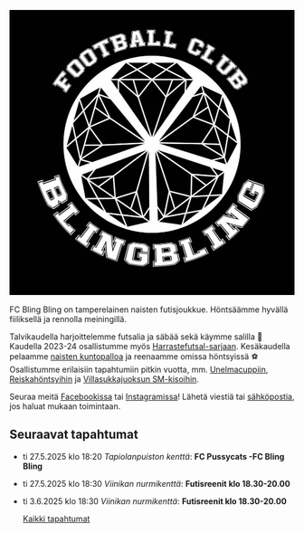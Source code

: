 ![Logo](/img/avatar-icon.png)




FC Bling Bling on tamperelainen naisten futisjoukkue. Höntsäämme hyvällä fiiliksellä ja rennolla meiningillä.

Talvikaudella harjoittelemme futsalia ja säbää sekä käymme salilla 💪 Kaudella 2023-24 osallistumme myös [Harrastefutsal-sarjaan](/futsal). Kesäkaudella pelaamme [naisten kuntopalloa](/series) ja reenaamme omissa höntsyissä ⚽️ Osallistumme erilaisiin tapahtumiin pitkin vuotta, mm. [Unelmacuppiin](https://www.palloliitto.fi/kilpailut/turnaukset-ja-lopputurnaukset/unelma-cuppi/), [Reiskahöntsyihin](https://reiskahontsy.fi/) ja 
[Villasukkajuoksun SM-kisoihin](https://villasukkajuoksunsm.fi/).

Seuraa meitä [Facebookissa](https://www.facebook.com/fcblingbling) tai [Instagramissa](https://www.instagram.com/fcblingbling)! Lähetä viestiä tai [sähköpostia](mailto:fcblingbling@gmail.com), jos haluat mukaan toimintaan.

## Seuraavat tapahtumat

* ti 27.5.2025 klo 18:20 *Tapiolanpuiston kenttä*: **FC Pussycats -FC Bling Bling**
* ti 27.5.2025 klo 18:30 *Viinikan nurmikenttä*: **Futisreenit klo 18.30-20.00**
* ti 3.6.2025 klo 18:30 *Viinikan nurmikenttä*: **Futisreenit klo 18.30-20.00**




  [Kaikki tapahtumat](https://fcblingbling.nimenhuuto.com/events)